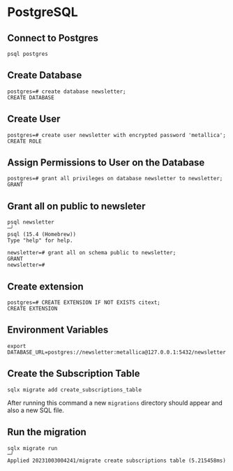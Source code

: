 # PostgreSQL

## Connect to Postgres

```commandline
psql postgres
```

## Create Database

```commandline
postgres=# create database newsletter;
CREATE DATABASE
```

## Create User

```commandline
postgres=# create user newsletter with encrypted password 'metallica';
CREATE ROLE
```

## Assign Permissions to User on the Database

```commandline
postgres=# grant all privileges on database newsletter to newsletter;
GRANT
```

## Grant all on public to newsleter

```commandline
psql newsletter                                                                                                                                                                                       ─╯
psql (15.4 (Homebrew))
Type "help" for help.

newsletter=# grant all on schema public to newsletter;
GRANT
newsletter=#
```

## Create extension

```commandline
postgres=# CREATE EXTENSION IF NOT EXISTS citext;
CREATE EXTENSION
```

## Environment Variables

```commandline
export DATABASE_URL=postgres://newsletter:metallica@127.0.0.1:5432/newsletter
```

## Create the Subscription Table

```commandline
sqlx migrate add create_subscriptions_table
```

After running this command a new `migrations` directory should appear and also a new SQL file.

## Run the migration

```commandline
sqlx migrate run                                                                                                                                                                                      ─╯
Applied 20231003004241/migrate create subscriptions table (5.215458ms)
```
